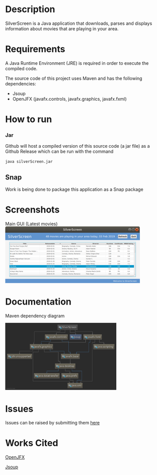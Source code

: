 # Description

SilverScreen is a Java application that downloads, parses and displays information about movies that are playing in your area.

# Requirements

A Java Runtime Environment (JRE) is required in order to execute the compiled code.

The source code of this project uses Maven and has the following dependencies:
- Jsoup
- OpenJFX (javafx.controls, javafx.graphics, javafx.fxml)

# How to run

### Jar

Github will host a compiled version of this source code (a jar file) as a Github Release which can be run with the command

`java silverScreen.jar`

## Snap

Work is being done to package this application as a Snap package

# Screenshots

Main GUI (Latest movies)
<img src="assets/SilverScreen_lm_GUI.png" alt="SilverScreen latest movies GUI" style="height: 85%; width: 85%;"/>

# Documentation

Maven dependency diagram

<img src="assets/SilverScreen_Maven.png" alt="Maven dependency diagram" style="height: 70%; width: 70%;"/>


# Issues

Issues can be raised by submitting them [here](https://github.com/thanders/silverScreen/issues/ "Github repository issues")

# Works Cited
[OpenJFX](https://openjfx.io/ "OpenJFX website")

[Jsoup](https://jsoup.org/ "Jsoup website")
